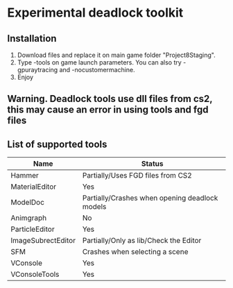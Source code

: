 # Experimental deadlock toolkit
## Installation
1. Download files and replace it on main game folder "Project8Staging".
2. Type -tools on game launch parameters. You can also try -gpuraytracing and -nocustomermachine.
3. Enjoy
   
## Warning. Deadlock tools use dll files from cs2, this may cause an error in using tools and fgd files

## List of supported tools
Name               | Status
-------------------|----------------------
Hammer             | Partially/Uses FGD files from CS2
MaterialEditor     | Yes
ModelDoc           | Partially/Crashes when opening deadlock models
Animgraph          | No
ParticleEditor     | Yes
ImageSubrectEditor | Partially/Only as lib/Check the Editor
SFM                | Crashes when selecting a scene
VConsole           | Yes
VConsoleTools      | Yes
